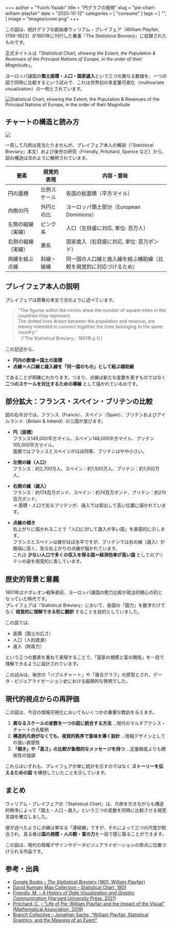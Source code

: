 +++
author = "Yuichi Yazaki"
title = "円グラフの発明"
slug = "pie-chart-william-playfair"
date = "2025-10-12"
categories = [
    "consume"
]
tags = [
    "",
]
image = "images/cover.png"
+++

この図は、統計グラフの創始者ウィリアム・プレイフェア（William Playfair, 1759–1823）が1801年に刊行した著書『*The Statistical Breviary*』に収録されたものです。

正式タイトルは「*Statistical Chart, showing the Extent, the Population & Revenues of the Principal Nations of Europe, in the order of their Magnitude*」。

ヨーロッパ諸国の**領土面積・人口・国家歳入**という三つの異なる数値を、一つの図で同時に比較するという試みで、これは世界初の多変量可視化（multivariate visualization）の一例とされています。

<!--more-->

![Statistical Chart, showing the Extent, the Population & Revenues of the Principal Nations of Europe, in the order of their Magnitude](images/Playfair-pie-chairt.png)

## チャートの構造と読み方

![](images/legend.png)

一見して凡例は見当たりませんが、プレイフェア本人の解説（『Statistical Breviary』本文）および後世の研究（Friendly, Pritchard, Spence など）から、図の構造は次のように解釈されています。

| 要素 | 視覚的表現 | 内容・意味 |
|------|--------------|-------------|
| 円の面積 | 比例スケール | 各国の総面積（平方マイル） |
| 内側の円 | 外円との比 | ヨーロッパ領土部分（European Dominions） |
| 左側の縦線（実線） | ピンク系 | 人口（左目盛に対応, 単位: 百万人） |
| 右側の縦線（実線） | 黄系 | 国家歳入（右目盛に対応, 単位: 百万ポンド） |
| 両線を結ぶ点線 | 斜線・破線 | 同一国の人口線と歳入線を結ぶ補助線（比較を視覚的に対応づけるため） |



## プレイフェア本人の説明

プレイフェアは原著の本文で次のように述べています。

> “The figures within the circles shew the number of square miles in the countries they represent.  
> The dotted lines drawn between the population and revenue, are merely intended to connect together the lines belonging to the same country.”  
> （『The Statistical Breviary』1801年より）

この記述から、

- **円内の数値＝国土の面積**
- **点線＝人口線と歳入線を「同一国のもの」として結ぶ補助線**

であることが明確にわかります。つまり、点線は新たな変数を表すものではなく **二つのスケールを対比するための導線** として描かれているのです。



## 部分拡大：フランス・スペイン・ブリテンの比較

図の右半分では、フランス（France）、スペイン（Spain）、ブリテンおよびアイルランド（Britain & Ireland）の三国が並びます。

- **円（面積）**  
  フランス149,000平方マイル、スペイン148,000平方マイル、ブリテン105,000平方マイル。  
  面積ではフランスとスペインがほぼ同等、ブリテンはやや小さい。

- **左側の線（人口）**  
  フランス：約2,700万人、スペイン：約1,500万人、ブリテン：約1,000万人。

- **右側の線（歳入）**  
  フランス：約174百万ポンド、スペイン：約74百万ポンド、ブリテン：約210百万ポンド。  
  → 面積・人口で劣るブリテンが、歳入では突出して高い位置に描かれています。

- **点線の傾き**  
  右上がりに描かれることで「人口に対して歳入が多い国」を直感的に示します。  
  フランスとスペインは線がほぼ水平ですが、ブリテンでは右の線（歳入）が極端に高く、急な右上がりの点線が描かれています。  
  これは **少ない人口で多くの収入を得る国＝経済効率が高い国** としてのブリテンの姿を視覚的に表しています。



## 歴史的背景と意義

1801年はナポレオン戦争直前、ヨーロッパ諸国の勢力比較が政治的関心の的となっていた時代です。  
プレイフェアは『Statistical Breviary』において、各国の「国力」を数字だけでなく **視覚的に理解できる形に翻訳** することを目的としていました。

この図では、

- 面積（国土の広さ）
- 人口（人的資源）
- 歳入（財政力）

という三つの要素を重ねて表現することで、「国家の規模と富の関係」を一目で理解できるように設計されています。

この試みは、後世の「バブルチャート」や「複合グラフ」の原型とされ、データ・ビジュアライゼーション史における画期的な発明でした。


## 現代的視点からの再評価

この図は、今日の情報可視化においてもいくつかの重要な教訓を与えます。

1. **異なるスケールの変数を一つの図に統合する方法** ...現代のマルチアクシス・チャートの先駆例
2. **構造的凡例がなくても、視覚的秩序で意味を導く設計** ...情報デザインとしての強い直感性
3. **「傾き」や「高さ」の比較が象徴的なメッセージを持つ** ...定量精度よりも関係性の強調

これらはいずれも、プレイフェアが単に統計を示すのではなく **ストーリーを伝えるための図** を構想していたことを示しています。



## まとめ

ウィリアム・プレイフェアの『Statistical Chart』は、凡例を欠きながらも構造的秩序によって「国土・人口・歳入」という三つの変数を同時に比較させる視覚言語を確立しました。

彼が述べたように点線は単なる「連結線」ですが、それによって三つの尺度が統合され、見る者は**国の規模・人の数・富の力**を一目で感じ取ることができます。

この図は、現代の情報デザインやデータビジュアライゼーションの原点に位置づけられる作品です。



## 参考・出典

- [Google Books – *The Statistical Breviary* (1801, William Playfair)](https://books.google.com/books/about/The_statistical_breviary_shewing_the_res.html?id=Y4wBAAAAQAAJ)
- [David Rumsey Map Collection – Statistical Chart, 1801](https://www.davidrumsey.com/luna/servlet/detail/RUMSEY~8~1~287375~90062410)
- [Friendly, M. – *A History of Data Visualization and Graphic Communication* (Harvard University Press, 2021)](https://dokumen.pub/a-history-of-data-visualization-and-graphic-communication-illustrated-0674975235-9780674975231.html)
- [Pritchard, C. – “Life of Pie: William Playfair and the Impact of the Visual” (Mathematical Association, 2019)](https://m-a.org.uk/resources/PE4LifeofPie.pdf)
- [Branch Collective – Jonathan Sachs, “William Playfair, Statistical Graphics, and the Meaning of an Event”](https://branchcollective.org/?ps_articles=jonathan-sachs-17861801-william-playfair-statistical-graphics-and-the-meaning-of-an-event)